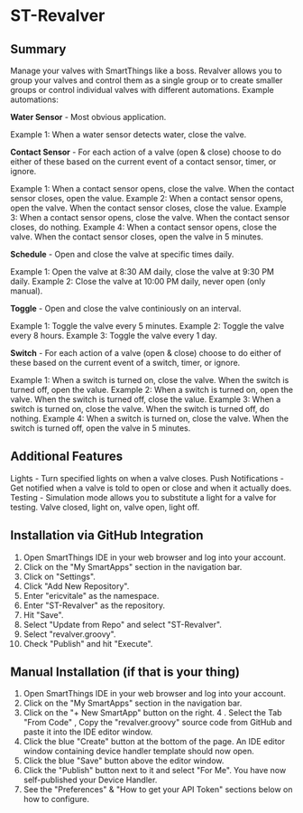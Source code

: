 # ST-Revalver

## Summary
Manage your valves with SmartThings like a boss. Revalver allows you to group your valves and control them as a single group or to create smaller groups or control individual valves with different automations. Example automations:

**Water Sensor** - Most obvious application. 

Example 1: When a water sensor detects water, close the valve.

**Contact Sensor** - For each action of a valve (open & close) choose to do either of these based on the current event of a contact sensor, timer, or ignore. 

Example 1: When a contact sensor opens, close the valve. When the contact sensor closes, open the value.
Example 2: When a contact sensor opens, open the valve. When the contact sensor closes, close the value.
Example 3: When a contact sensor opens, close the valve. When the contact sensor closes, do nothing.
Example 4: When a contact sensor opens, close the valve. When the contact sensor closes, open the valve in 5 minutes.

**Schedule** - Open and close the valve at specific times daily.

Example 1: Open the valve at 8:30 AM daily, close the valve at 9:30 PM daily.
Example 2: Close the valve at 10:00 PM daily, never open (only manual).

**Toggle** - Open and close the valve continiously on an interval.

Example 1: Toggle the valve every 5 minutes.
Example 2: Toggle the valve every 8 hours.
Example 3: Toggle the valve every 1 day.

**Switch** - For each action of a valve (open & close) choose to do either of these based on the current event of a switch, timer, or ignore. 

Example 1: When a switch is turned on, close the valve. When the switch is turned off, open the value.
Example 2: When a switch is turned on, open the valve. When the switch is turned off, close the value.
Example 3: When a switch is turned on, close the valve. When the switch is turned off, do nothing.
Example 4: When a switch is turned on, close the valve. When the switch is turned off, open the valve in 5 minutes.

## Additional Features
Lights - Turn specified lights on when a valve closes.
Push Notifications - Get notified when a valve is told to open or close and when it actually does.
Testing - Simulation mode allows you to substitute a light for a valve for testing. Valve closed, light on, valve open, light off.

## Installation via GitHub Integration
1. Open SmartThings IDE in your web browser and log into your account.
2. Click on the "My SmartApps" section in the navigation bar.
3. Click on "Settings".
4. Click "Add New Repository".
5. Enter "ericvitale" as the namespace.
6. Enter "ST-Revalver" as the repository.
7. Hit "Save".
8. Select "Update from Repo" and select "ST-Revalver".
9. Select "revalver.groovy".
10. Check "Publish" and hit "Execute".

## Manual Installation (if that is your thing)
1. Open SmartThings IDE in your web browser and log into your account.
2. Click on the "My SmartApps" section in the navigation bar.
3. Click on the "+ New SmartApp" button on the right.
4 . Select the Tab "From Code" , Copy the "revalver.groovy" source code from GitHub and paste it into the IDE editor window.
5. Click the blue "Create" button at the bottom of the page. An IDE editor window containing device handler template should now open.
6. Click the blue "Save" button above the editor window.
7. Click the "Publish" button next to it and select "For Me". You have now self-published your Device Handler.
8. See the "Preferences" & "How to get your API Token" sections below on how to configure.

